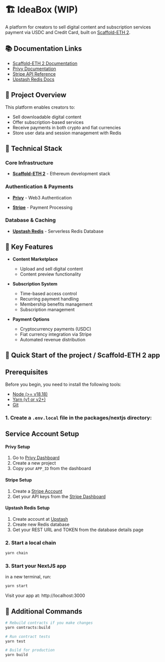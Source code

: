 # 🏗 IdeaBox (WIP)

A platform for creators to sell digital content and subscription services payment via USDC and Credit Card, built on [Scaffold-ETH 2](https://github.com/scaffold-eth/scaffold-eth-2).

## 📚 Documentation Links

-   [Scaffold-ETH 2 Documentation](https://docs.scaffoldeth.io/)
-   [Privy Documentation](https://docs.privy.io/)
-   [Stripe API Reference](https://stripe.com/docs/api)
-   [Upstash Redis Docs](https://docs.upstash.com/redis)

## 🎯 Project Overview

This platform enables creators to:

-   Sell downloadable digital content
-   Offer subscription-based services
-   Receive payments in both crypto and fiat currencies
-   Store user data and session management with Redis

## 🔧 Technical Stack

### Core Infrastructure

-   [**Scaffold-ETH 2**](https://github.com/scaffold-eth/scaffold-eth-2) - Ethereum development stack

### Authentication & Payments

-   [**Privy**](https://www.privy.io/) - Web3 Authentication

-   [**Stripe**](https://stripe.com/docs/api) - Payment Processing

### Database & Caching

-   [**Upstash Redis**](https://upstash.com/) - Serverless Redis Database

## 🌟 Key Features

-   **Content Marketplace**

    -   Upload and sell digital content
    -   Content preview functionality

-   **Subscription System**

    -   Time-based access control
    -   Recurring payment handling
    -   Membership benefits management
    -   Subscription management

-   **Payment Options**
    -   Cryptocurrency payments (USDC)
    -   Fiat currency integration via Stripe
    -   Automated revenue distribution

## 🚀 Quick Start of the project / Scaffold-ETH 2 app

## Prerequisites

Before you begin, you need to install the following tools:

-   [Node (>= v18.18)](https://nodejs.org/en/)
-   [Yarn (v1 or v2+)](https://yarnpkg.com/getting-started/install)
-   [Git](https://git-scm.com/downloads)

### 1. Create a `.env.local` file in the packages/nextjs directory:

## Service Account Setup

#### Privy Setup

1. Go to [Privy Dashboard](https://console.privy.io/)
2. Create a new project
3. Copy your `APP_ID` from the dashboard

#### Stripe Setup

1. Create a [Stripe Account](https://dashboard.stripe.com/register)
2. Get your API keys from the [Stripe Dashboard](https://dashboard.stripe.com/apikeys)

#### Upstash Redis Setup

1. Create account at [Upstash](https://console.upstash.com/)
2. Create new Redis database
3. Get your REST URL and TOKEN from the database details page

### 2. Start a local chain

```bash
yarn chain
```

### 3. Start your NextJS app

in a new terminal, run:

```bash
yarn start
```

Visit your app at: http://localhost:3000

## 📝 Additional Commands

```bash
# Rebuild contracts if you make changes
yarn contracts:build

# Run contract tests
yarn test

# Build for production
yarn build
```
